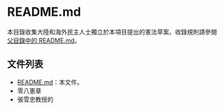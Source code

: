 # README.md

本目錄收集大陸和海外民主人士獨立於本項目提出的憲法草案。收錄規則請參閱
[父目錄中的 README.md](../README.md)。

## 文件列表

* [README.md](README.md)：本文件。
* 零八憲章
* 張雪忠教授的
